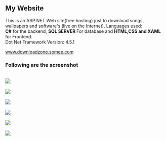 ## My Website

This is an ASP.NET Web site(free hosting) just to download songs,  wallpapers and software's (live on the Internet). 
Languages used:<br> <strong>C#</strong> for the backend, <strong>SQL SERVER </strong> For database and <strong>HTML,CSS and XAML </strong>for Frontend. <br>
Dot Net Framework Version: 4.5.1 <br>

<p><a href="http://www.downloadzone.somee.com">www.downloadzone.somee.com</a><br>

<h3>Following are the screenshot</h3>

<br><img src ="https://github.com/yadav-ankit/Projects/blob/master/Projects_Screenshots/Downloadzone/1.png"><br>
<br><img src ="https://github.com/yadav-ankit/Projects/blob/master/Projects_Screenshots/Downloadzone/2.png"><br>
<br><img src ="https://github.com/yadav-ankit/Projects/blob/master/Projects_Screenshots/Downloadzone/3.png"><br>
<br><img src ="https://github.com/yadav-ankit/Projects/blob/master/Projects_Screenshots/Downloadzone/5.png"><br>
<br><img src ="https://github.com/yadav-ankit/Projects/blob/master/Projects_Screenshots/Downloadzone/6.png"><br>
<br><img src ="https://github.com/yadav-ankit/Projects/blob/master/Projects_Screenshots/Downloadzone/7.png"><br>
